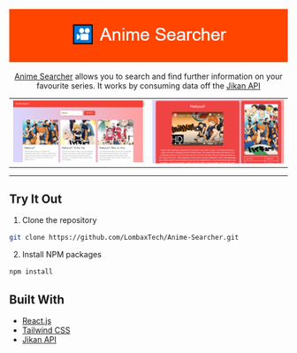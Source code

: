 <div align="center">
<img src="images/GithubBanner.png" height=  width>
<br />
  
[Anime Searcher](https://anime-searcher.netlify.app) allows you to search and find further information on your favourite series. It works by consuming data off the [Jikan API](https://jikan.moe/)
</div>
  
  
<table>
<tr>
<td><img src="images/Homepage.PNG"  ></td>
<td><img src="images/AnimePage.PNG" height=  width></td>
</tr></table>

---

<!-- Installation -->

## Try It Out

1. Clone the repository

```sh
git clone https://github.com/LombaxTech/Anime-Searcher.git
```

2. Install NPM packages

```sh
npm install
```

<!-- Technologies used -->

## Built With

-   [React.js](https://reactjs.org/)
-   [Tailwind CSS](https://tailwindcss.com/)
-   [Jikan API](https://jikan.moe/)

